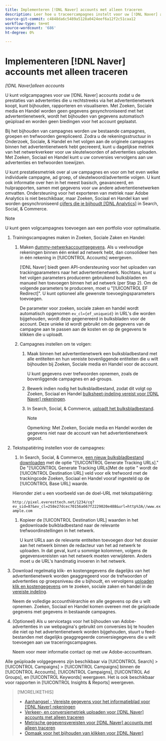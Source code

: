 ```yaml
---
title: Implementeren [!DNL Naver] accounts met alleen traceren
description: Leer hoe u traceercampagnes instelt voor uw [!DNL Naver] accounts zodat u de prestaties van advertenties die u rechtstreeks via het advertentienetwerk koopt, kunt bijhouden, rapporteren en visualiseren.
source-git-commit: c4848da6c5489a5128a0424eef6a12f2c51caa12
workflow-type: tm+mt
source-wordcount: '686'
ht-degree: 0%

---
```


# Implementeren [!DNL Naver] accounts met alleen traceren

*[!DNL Naver]alleen accounts*

U kunt volgcampagnes voor uw [!DNL Naver] accounts zodat u de prestaties van advertenties die u rechtstreeks via het advertentienetwerk koopt, kunt bijhouden, rapporteren en visualiseren. Met Zoeken, Sociale media en Handel worden geen gegevens gesynchroniseerd met het advertentienetwerk, wordt het bijhouden van gegevens automatisch geüpload en worden geen biedingen voor het account geplaatst.

Bij het bijhouden van campagnes worden uw bestaande campagnes, groepen en trefwoorden gerepliceerd. Zodra u de rekeningsstructuur in Onderzoek, Sociale, &amp; Handel en het volgen aan de originele campagnes binnen het advertentienetwerk hebt gecreeerd, kunt u dagelijkse metriek van het netwerkverkeer voor uw sleutelwoorden of advertenties uploaden. Met Zoeken, Sociaal en Handel kunt u uw conversies vervolgens aan uw advertenties en trefwoorden toewijzen.

U kunt prestatiesmetriek over al uw campagnes en voor om het even welke individuele campagne, ad groep, of sleutelwoord/advertentie volgen. U kunt ook informatie over hen in het meest basisch, geavanceerd, en hulprapporten, samen met gegevens voor uw andere advertentienetwerken omvatten. Ondersteuning voor het exporteren van metriek naar Adobe Analytics is niet beschikbaar, maar Zoeken, Sociaal en Handel kan wel worden gesynchroniseerd [cijfers die je bijhoudt [!DNL Analytics]](/help/integrations/analytics/analytics-data-in-advertising.md) in Search, Social, &amp; Commerce.

>[!NOTE]
>
>U kunt geen volgcampagnes toevoegen aan een portfolio voor optimalisatie.

1. Trainingscampagnes maken in Zoeken, Sociale Zaken en Handel:

   1. Maken [dummy-netwerkaccountgegevens](/help/search-social-commerce/campaign-management/accounts/ad-network-account-manage.md). Als u veelvoudige rekeningen binnen één enkel ad netwerk hebt, dan consolideer hen in één rekening in [!UICONTROL Accounts] weergeven.

      [!DNL Naver] biedt geen API-ondersteuning voor het uploaden van trackingparameters naar het advertentienetwerk. Nochtans, kunt u het volgen parameters produceren gebruikend bulksbladen en manueel hen toevoegen binnen het ad netwerk (per Stap 2). Om de volgende parameters te produceren, moet u &quot;[!UICONTROL EF Redirect]&quot;. U kunt optioneel alle gewenste toevoegingsparameters toevoegen.

      De parameter voor zoeken, sociale zaken en handel wordt automatisch opgenomen `ev_cl={ef_uniqueid}` in URL&#39;s die worden bijgehouden, wordt deze gegenereerd in bulksbladen voor de account. Deze unieke id wordt gebruikt om de gegevens van de campagne aan te passen aan de kosten en op de gegevens te klikken die u uploadt.

   1. Campagnes instellen om te volgen:

      1. Maak binnen het advertentienetwerk een bulksbladbestand met alle entiteiten en hun vereiste bovenliggende entiteiten die u wilt bijhouden bij Zoeken, Sociale media en Handel voor de account.

         U kunt gegevens over trefwoorden opnemen, zoals de bovenliggende campagnes en ad-groups.

      1. Bewerk indien nodig het bulksbladbestand, zodat dit volgt op Zoeken, Sociaal en Handel [bulksheet-indeling vereist voor [!DNL Naver] rekeningen](/help/search-social-commerce/campaign-management/bulksheets/bulksheet-data-formats/bulksheet-data-naver.md).

      1. In Search, Social, &amp; Commerce, [uploadt het bulksbladbestand](/help/search-social-commerce/campaign-management/bulksheets/bulksheet-upload.md).

         >[!NOTE]
         >
         >Opmerking: Met Zoeken, Sociale media en Handel worden de gegevens niet naar de account van het advertentienetwerk gepost.

1. Tekstspatiëring instellen voor de campagnes:

   1. In Search, Social, &amp; Commerce, [een nieuw bulksbladbestand downloaden](/help/search-social-commerce/campaign-management/bulksheets/bulksheet-download.md) met de optie &quot;[!UICONTROL Generate Tracking URLs].&quot;
   De &quot;[!UICONTROL Generate Tracking URLs]Met de optie &quot; wordt de [!UICONTROL Destination URL] veld voor elk trefwoord met de trackingcode Zoeken, Sociaal en Handel vooraf ingesteld op de [!UICONTROL Base URL] waarde.

   Hieronder ziet u een voorbeeld van de doel-URL met tekstspatiëring:

   ```http://pixel.everesttech.net/1234/cq?ev_sid=87&ev_cl=258e27dcec70156a667f2229020e488&url=http%3A//www.example.com```

   1. Kopieer de [!UICONTROL Destination URL] waarden in het gedownloade bulkbladbestand naar de relevante trefwoordinstellingen in het netwerk.

      U kunt URLs aan de relevante entiteiten toevoegen door het dossier aan het netwerk binnen de redacteur van het ad netwerk te uploaden. In dat geval, kunt u sommige kolommen, volgens de gegevensvereisten van het netwerk moeten verwijderen. Anders moet u de URL&#39;s handmatig invoeren in het netwerk.


1. Download regelmatig klik- en kostengegevens die dagelijks van het advertentienetwerk worden geaggregeerd voor de trefwoorden of advertenties op groepsniveau die u bijhoudt, en vervolgens [uploaden klik en kostengegevens](/help/search-social-commerce/tools/metrics-upload-tracking-campaigns/naver-tracking-campaigns-upload-metrics.md) om te zoeken, sociale zaken en handel in de [vereiste indeling](/help/search-social-commerce/tools/metrics-upload-tracking-campaigns/naver-tracking-campaigns-data-requirements.md).

   Neem de volledige accounthiërarchie en alle gegevens op die u wilt opnemen. Zoeken, Sociaal en Handel komen overeen met de geüploade gegevens met gegevens in bestaande campagnes.

1. (Optioneel) Als u servicetags voor het bijhouden van Adobe-advertenties in uw webpagina&#39;s gebruikt om conversies bij te houden die niet op het advertentienetwerk worden bijgehouden, stuurt u feed-bestanden met dagelijks geaggregeerde conversiegegevens die u wilt toevoegen aan uw traceringscampagnes.

   Neem voor meer informatie contact op met uw Adobe-accountteam.

Alle geüploade volggegevens zijn beschikbaar via [!UICONTROL Search] > [!UICONTROL Campaigns] > [!UICONTROL Campaigns] binnen de [!UICONTROL Accounts], [!UICONTROL Campaigns], [!UICONTROL Ad Groups], en [!UICONTROL Keywords] weergaven. Het is ook beschikbaar voor rapporten in [!UICONTROL Insights & Reports] weergeven.

>[!MORELIKETHIS]
>
>* [Aanhangsel - Vereiste gegevens voor het informatieblad voor [!DNL Naver] rekeningen](/help/search-social-commerce/campaign-management/bulksheets/bulksheet-data-formats/bulksheet-data-naver.md)
>* [Verkeer- en conversiemetriek uploaden voor [!DNL Naver] accounts met alleen traceren](/help/search-social-commerce/tools/metrics-upload-tracking-campaigns/naver-tracking-campaigns-upload-metrics.md)
>* [Metrische gegevensvereisten voor [!DNL Naver] accounts met alleen traceren](/help/search-social-commerce/tools/metrics-upload-tracking-campaigns/naver-tracking-campaigns-data-requirements.md)
>* [Opmaak voor het bijhouden van klikken voor [!DNL Naver]](/help/search-social-commerce/tracking/formats-click-tracking-naver.md)

